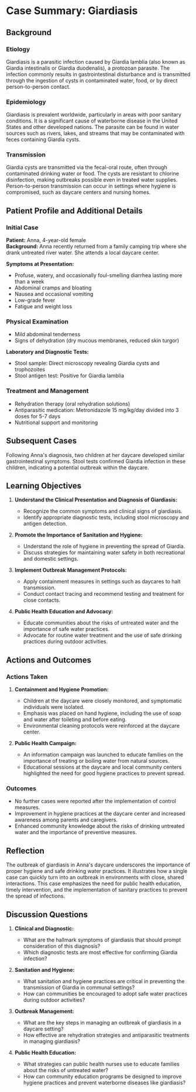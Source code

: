 # Case Summary: Giardiasis

## Background

### Etiology
Giardiasis is a parasitic infection caused by Giardia lamblia (also known as Giardia intestinalis or Giardia duodenalis), a protozoan parasite. The infection commonly results in gastrointestinal disturbance and is transmitted through the ingestion of cysts in contaminated water, food, or by direct person-to-person contact.

### Epidemiology
Giardiasis is prevalent worldwide, particularly in areas with poor sanitary conditions. It is a significant cause of waterborne disease in the United States and other developed nations. The parasite can be found in water sources such as rivers, lakes, and streams that may be contaminated with feces containing Giardia cysts.

### Transmission
Giardia cysts are transmitted via the fecal-oral route, often through contaminated drinking water or food. The cysts are resistant to chlorine disinfection, making outbreaks possible even in treated water supplies. Person-to-person transmission can occur in settings where hygiene is compromised, such as daycare centers and nursing homes.

## Patient Profile and Additional Details

### Initial Case

**Patient:** Anna, 4-year-old female  
**Background:** Anna recently returned from a family camping trip where she drank untreated river water. She attends a local daycare center.

**Symptoms at Presentation:**
- Profuse, watery, and occasionally foul-smelling diarrhea lasting more than a week
- Abdominal cramps and bloating
- Nausea and occasional vomiting
- Low-grade fever
- Fatigue and weight loss

### Physical Examination
- Mild abdominal tenderness
- Signs of dehydration (dry mucous membranes, reduced skin turgor)

**Laboratory and Diagnostic Tests:**
- Stool sample: Direct microscopy revealing Giardia cysts and trophozoites
- Stool antigen test: Positive for Giardia lamblia

### Treatment and Management
- Rehydration therapy (oral rehydration solutions)
- Antiparasitic medication: Metronidazole 15 mg/kg/day divided into 3 doses for 5-7 days
- Nutritional support and monitoring

## Subsequent Cases

Following Anna's diagnosis, two children at her daycare developed similar gastrointestinal symptoms. Stool tests confirmed Giardia infection in these children, indicating a potential outbreak within the daycare.

## Learning Objectives

1. **Understand the Clinical Presentation and Diagnosis of Giardiasis:**
   - Recognize the common symptoms and clinical signs of giardiasis.
   - Identify appropriate diagnostic tests, including stool microscopy and antigen detection.

2. **Promote the Importance of Sanitation and Hygiene:**
   - Understand the role of hygiene in preventing the spread of Giardia.
   - Discuss strategies for maintaining water safety in both recreational and domestic settings.

3. **Implement Outbreak Management Protocols:**
   - Apply containment measures in settings such as daycares to halt transmission.
   - Conduct contact tracing and recommend testing and treatment for close contacts.

4. **Public Health Education and Advocacy:**
   - Educate communities about the risks of untreated water and the importance of safe water practices.
   - Advocate for routine water treatment and the use of safe drinking practices during outdoor activities.

## Actions and Outcomes

### Actions Taken
1. **Containment and Hygiene Promotion:**
   - Children at the daycare were closely monitored, and symptomatic individuals were isolated.
   - Emphasis was placed on hand hygiene, including the use of soap and water after toileting and before eating.
   - Environmental cleaning protocols were reinforced at the daycare center.

2. **Public Health Campaign:**
   - An information campaign was launched to educate families on the importance of treating or boiling water from natural sources.
   - Educational sessions at the daycare and local community centers highlighted the need for good hygiene practices to prevent spread.

### Outcomes
- No further cases were reported after the implementation of control measures.
- Improvement in hygiene practices at the daycare center and increased awareness among parents and caregivers.
- Enhanced community knowledge about the risks of drinking untreated water and the importance of preventive measures.

## Reflection

The outbreak of giardiasis in Anna's daycare underscores the importance of proper hygiene and safe drinking water practices. It illustrates how a single case can quickly turn into an outbreak in environments with close, shared interactions. This case emphasizes the need for public health education, timely intervention, and the implementation of sanitary practices to prevent the spread of infections.

## Discussion Questions

1. **Clinical and Diagnostic:**
   - What are the hallmark symptoms of giardiasis that should prompt consideration of this diagnosis?
   - Which diagnostic tests are most effective for confirming Giardia infection?

2. **Sanitation and Hygiene:**
   - What sanitation and hygiene practices are critical in preventing the transmission of Giardia in communal settings?
   - How can communities be encouraged to adopt safe water practices during outdoor activities?

3. **Outbreak Management:**
   - What are the key steps in managing an outbreak of giardiasis in a daycare setting?
   - How effective are rehydration strategies and antiparasitic treatments in managing giardiasis?

4. **Public Health Education:**
   - What strategies can public health nurses use to educate families about the risks of untreated water?
   - How can community education programs be designed to improve hygiene practices and prevent waterborne diseases like giardiasis?

